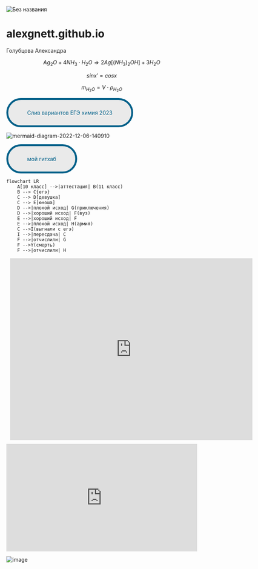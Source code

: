 
![Без названия](https://user-images.githubusercontent.com/114469293/207238420-25d1df78-acdb-4960-a466-83cca314f931.jpg)

# alexgnett.github.io
Голубцова Александра 

$$ Ag_{2}O + 4NH_{3}\cdot H_{2}O \Rightarrow 2Ag \left[ (NH_3)_2 OH \right] + 3H_2O $$

$$ sinx ' = cosx $$

$$ m_{H_{2}O} =V\cdot \rho_{H_{2}O} $$


<style>
.button_1670306547930 {
    display: inline-block !important;
    text-decoration: none !important;
    background-color: #eaeaea !important;
    color: #006089 !important;
    border: 5px solid #006089 !important;
    border-radius: 100px !important;
    font-size: 14px !important;
    padding: 25px 50px !important; 
    transition: all 0.8s ease !important;
}
.button_1670306547930:hover{
    text-decoration: none !important; 
    background-color: #006089 !important;
    color: #ffeded !important;
    border-color: #006089 !important;
}
</style>
<a href="https://www.youtube.com/watch?v=dQw4w9WgXcQ&ysclid=lbbtf0a4yd370287279" class="button_1670306547930" target="_blank">
  Слив вариантов ЕГЭ химия 2023
</a>


![mermaid-diagram-2022-12-06-140910](https://user-images.githubusercontent.com/114469293/205844873-6bfc9401-870f-444f-91a7-48997b107e58.png)


<style>
.button_1670306547930 {
    display: inline-block !important;
    text-decoration: none !important;
    background-color: #eaeaea !important;
    color: #006089 !important;
    border: 5px solid #006089 !important;
    border-radius: 100px !important;
    font-size: 14px !important;
    padding: 25px 50px !important; 
    transition: all 0.8s ease !important;
}
.button_1670306547930:hover{
    text-decoration: none !important; 
    background-color: #006089 !important;
    color: #ffeded !important;
    border-color: #006089 !important;
}
</style>
<a href="https://github.com/alexgnett" class="button_1670306547930" target="_blank">
  мой гитхаб
</a>


```mermaid
flowchart LR
    A[10 класс] -->|аттестация| B(11 класс)
    B --> C{егэ}
    C --> D[девушка]
    C --> E[юноша]
    D -->|плохой исход| G(приключения)
    D -->|хороший исход| F(вуз)
    E -->|хороший исход| F
    E -->|плохой исход| H(армия)
    C -->I(выгнали с егэ)
    I -->|пересдача| C
    F -->|отчислили| G
    F -->Y(смерть)
    F -->|отчислили| H
```


<div style="width: 640px; height: 480px; margin: 10px; position: relative;"><iframe allowfullscreen frameborder="0" style="width:640px; height:480px" src="https://lucid.app/documents/embedded/89c3a8d2-ad0b-441f-ade1-c43ee9efbf6f" id=".yJ92SmM-YD3"></iframe></div>


<div style="width: 100%;"><div style="position: relative; padding-bottom: 56.25%; padding-top: 0; height: 0;"><iframe title="ANIME COMIC" frameborder="0" width="1200" height="675" style="position: absolute; top: 0; left: 0; width: 100%; height: 100%;" src="https://view.genial.ly/63733947fe026a00197b8556" type="text/html" allowscriptaccess="always" allowfullscreen="true" scrolling="yes" allownetworking="all"></iframe> </div> </div>


![image](https://user-images.githubusercontent.com/114469293/201838812-49950b68-dab1-44cd-b992-1a758223d6e8.png)
